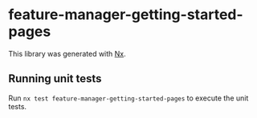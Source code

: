 # feature-manager-getting-started-pages

This library was generated with [Nx](https://nx.dev).

## Running unit tests

Run `nx test feature-manager-getting-started-pages` to execute the unit tests.
